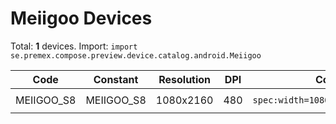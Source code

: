 # Meiigoo Devices

Total: **1** devices. Import: `import se.premex.compose.preview.device.catalog.android.Meiigoo`

| Code | Constant | Resolution | DPI | Compose Spec | Preview Usage |
|------|----------|------------|-----|-------------|---------------|
| MEIIGOO_S8 | MEIIGOO_S8 | 1080x2160 | 480 | `spec:width=1080px,height=2160px,dpi=480` | `@Preview(device = Meiigoo.MEIIGOO_S8)` |

<!-- Generated automatically. Do not edit manually. -->
